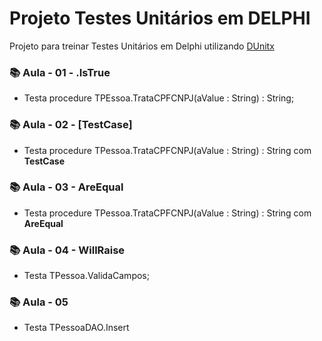 # Projeto Testes Unitários em DELPHI

Projeto para treinar Testes Unitários em Delphi utilizando [DUnitx](https://docwiki.embarcadero.com/RADStudio/Alexandria/en/DUnitX_Overview)

### 📚 Aula - 01 - .IsTrue

- Testa procedure TPEssoa.TrataCPFCNPJ(aValue : String) : String;

### 📚 Aula - 02 - [TestCase]

- Testa procedure TPessoa.TrataCPFCNPJ(aValue : String) : String com **TestCase**

### 📚 Aula - 03 - AreEqual

- Testa procedure TPessoa.TrataCPFCNPJ(aValue : String) : String com **AreEqual**

### 📚 Aula - 04 - WillRaise

- Testa TPessoa.ValidaCampos;

### 📚 Aula - 05

- Testa TPessoaDAO.Insert
